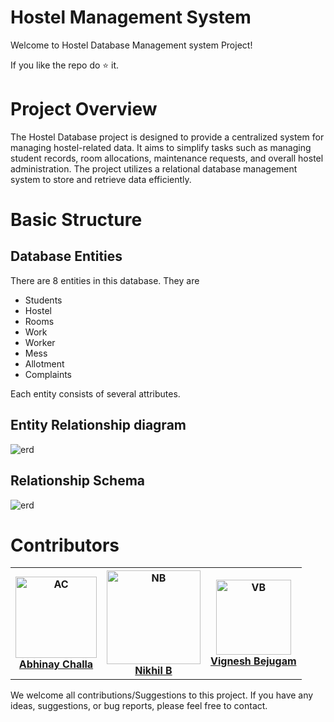 # Hostel Management System
 Welcome to Hostel Database Management system Project!
 
 If you like the repo do ⭐ it.
# Project Overview
 The Hostel Database project is designed to provide a centralized system for managing hostel-related data. It aims to simplify tasks such as managing student records, room allocations, maintenance requests, and overall hostel administration. The project utilizes a relational database management system to store and retrieve data efficiently.

# Basic Structure
## Database Entities
 There are 8 entities in this database. They are
 - Students
 - Hostel
 - Rooms
 - Work
 - Worker
 - Mess
 - Allotment
 - Complaints

 Each entity consists of several attributes.

## Entity Relationship diagram
<img src="https://github.com/Abhinay-c/Hostel_management_system/assets/95285514/bbd35d84-6a5c-402d-b5b4-199391b4d913" alt="erd">

## Relationship Schema
<img src="https://github.com/Abhinay-c/Hostel_management_system/assets/95285514/ac2c2f58-1efe-4470-9a50-6d52972c8682" alt="erd">


# Contributors
<table>
    <tr>
        <th>
            <img src="https://github.com/Abhinay-c/Hostel_management_system/assets/95285514/8353f1d8-717b-4562-917a-ca9e511ac568" alt="AC" width = 130px>
            <br>
            <a href="https://github.com/Abhinay-c">Abhinay Challa</a>
        </th>
        <th>
            <img src="https://github.com/Abhinay-c/Hostel_management_system/assets/95285514/a90450f9-8765-481d-b45d-2650739b4d15" alt="NB" width = 150px>
            <br>
            <a href="https://github.com/Nikhil-0088">Nikhil B</a>
        </th>
        <th>
            <img src="https://github.com/Abhinay-c/Hostel_management_system/assets/95285514/0f6af3b6-4e6f-47b6-b6bb-db1bd6fb3a29" alt="VB" width = 120px>
            <br>
            <a href="https://github.com/Vignesh0317">Vignesh Bejugam</a>
        </th>
    </tr>
</table>

We welcome all contributions/Suggestions to this project. If you have any ideas, suggestions, or bug reports, please feel free to contact.

